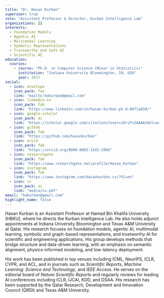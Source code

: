 ```yaml
---
title: "Dr. Hasan Kurban"
superuser: true
role: "Assistant Professor & Director, Kurban Intelligence Lab"
organizations: []
interests:
  - Foundation Models
  - Agentic AI
  - Multimodal Learning
  - Symbolic Representations
  - Trustworthy and Safe AI
  - Scientific AI
education:
  courses:
    - course: "Ph.D. in Computer Science (Minor in Statistics)"
      institution: "Indiana University Bloomington, IN, USA"
      year: 2017
social:
  - icon: envelope
    icon_pack: fas
    link: "mailto:hakurban@gmail.com"
  - icon: linkedin-in
    icon_pack: fab
    link: "https://www.linkedin.com/in/hasan-kurban-ph-d-8071a038/"
  - icon: google-scholar
    icon_pack: ai
    link: "https://scholar.google.com/citations?user=i8riPvIAAAAJ&hl=en"
  - icon: github
    icon_pack: fab
    link: "https://github.com/hasankurban"
  - icon: orcid
    icon_pack: fab
    link: "https://orcid.org/0000-0003-3142-2866"
  - icon: researchgate
    icon_pack: fab
    link: "https://www.researchgate.net/profile/Hasan_Kurban"
  - icon: instagram
    icon_pack: fab
    link: "https://www.instagram.com/hasankurban.cs/?hl=en"
  - icon: cv
    icon_pack: ai
    link: "media/cv.pdf"
email: "hakurban@gmail.com"
highlight_name: false
---
```


Hasan Kurban is an Assistant Professor at Hamad Bin Khalifa University (HBKU), where he directs the Kurban Intelligence Lab. He also holds adjunct appointments at Indiana University Bloomington and Texas A&M University at Qatar. His research focuses on foundation models, agentic AI, multimodal learning, symbolic and graph-based representations, and trustworthy AI for scientific and engineering applications. His group develops methods that bridge structure and data-driven learning, with an emphasis on semantic alignment, physics-informed modeling, and low-latency deployment.

His work has been published in top venues including ICML, NeurIPS, ICLR, CVPR, and ACL, and in journals such as *Scientific Reports*, *Machine Learning: Science and Technology*, and *IEEE Access*. He serves on the editorial board of *Nature Scientific Reports* and regularly reviews for leading AI conferences including ICLR, IJCAI, KDD, and DSAA. His research has been supported by the Qatar Research, Development and Innovation Council (QRDI) and Texas A&M University.
